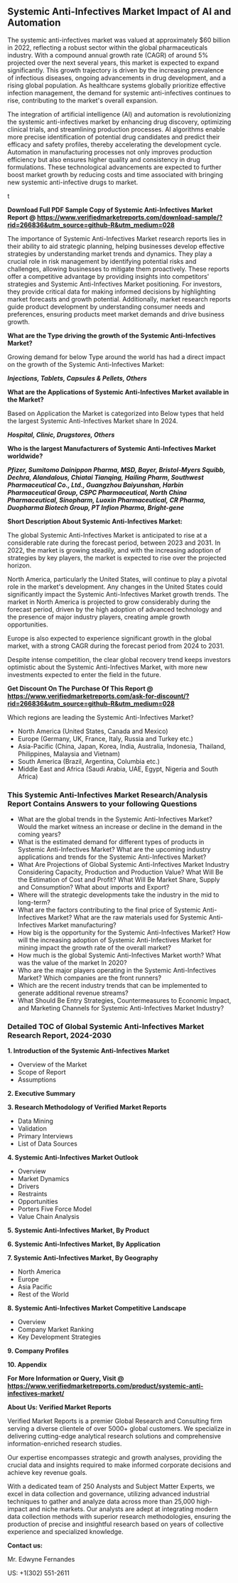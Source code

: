 <h2>Systemic Anti-Infectives Market Impact of AI and Automation</h2><p>The systemic anti-infectives market was valued at approximately $60 billion in 2022, reflecting a robust sector within the global pharmaceuticals industry. With a compound annual growth rate (CAGR) of around 5% projected over the next several years, this market is expected to expand significantly. This growth trajectory is driven by the increasing prevalence of infectious diseases, ongoing advancements in drug development, and a rising global population. As healthcare systems globally prioritize effective infection management, the demand for systemic anti-infectives continues to rise, contributing to the market's overall expansion.</p><p>The integration of artificial intelligence (AI) and automation is revolutionizing the systemic anti-infectives market by enhancing drug discovery, optimizing clinical trials, and streamlining production processes. AI algorithms enable more precise identification of potential drug candidates and predict their efficacy and safety profiles, thereby accelerating the development cycle. Automation in manufacturing processes not only improves production efficiency but also ensures higher quality and consistency in drug formulations. These technological advancements are expected to further boost market growth by reducing costs and time associated with bringing new systemic anti-infective drugs to market.</p>t</p><p id="" class=""><strong>Download Full PDF Sample Copy of Systemic Anti-Infectives Market Report @ <a href="https://www.verifiedmarketreports.com/download-sample/?rid=266836&utm_source=github-R&utm_medium=028" target="_blank">https://www.verifiedmarketreports.com/download-sample/?rid=266836&utm_source=github-R&utm_medium=028</a></strong></p><p>The importance of&nbsp;Systemic Anti-Infectives Market research reports lies in their ability to aid strategic planning, helping businesses develop effective strategies by understanding market trends and dynamics. They play a crucial role in risk management by identifying potential risks and challenges, allowing businesses to mitigate them proactively. These reports offer a competitive advantage by providing insights into competitors' strategies and Systemic Anti-Infectives Market positioning. For investors, they provide critical data for making informed decisions by highlighting market forecasts and growth potential. Additionally, market research reports guide product development by understanding consumer needs and preferences, ensuring products meet market demands and drive business growth.</p><p><strong>What are the&nbsp;Type driving the growth of the Systemic Anti-Infectives Market?</strong></p><p id="" class="">Growing demand for below Type around the world has had a direct impact on the growth of the Systemic Anti-Infectives Market:</p><em><strong>Injections, Tablets, Capsules & Pellets, Others</strong></em></p><strong>What are the&nbsp;Applications&nbsp;of Systemic Anti-Infectives Market available in the Market?</strong></p><p id="" class="">Based on Application the Market is categorized into Below types that held the largest Systemic Anti-Infectives Market share In 2024.</p><em><strong>Hospital, Clinic, Drugstores, Others</strong></em></p><strong>Who is the largest Manufacturers of Systemic Anti-Infectives Market worldwide?</strong></p><p><em><strong>Pfizer, Sumitomo Dainippon Pharma, MSD, Bayer, Bristol-Myers Squibb, Dechra, Alandalous, Chiatai Tianqing, Hailing Pharm, Southwest Pharmaceutical Co., Ltd., Guangzhou Baiyunshan, Harbin Pharmaceutical Group, CSPC Pharmaceutical, North China Pharmaceutical, Sinopharm, Luoxin Pharmaceutical, CR Pharma, Duopharma Biotech Group, PT Infion Pharma, Bright-gene</strong></em></p><p id="" class=""><strong>Short Description About Systemic Anti-Infectives Market:</strong></p><p>The global Systemic Anti-Infectives Market is anticipated to rise at a considerable rate during the forecast period, between 2023 and 2031. In 2022, the market is growing steadily, and with the increasing adoption of strategies by key players, the market is expected to rise over the projected horizon.</p><p>North America, particularly the United States, will continue to play a pivotal role in the market's development. Any changes in the United States could significantly impact the Systemic Anti-Infectives Market growth trends. The market in North America is projected to grow considerably during the forecast period, driven by the high adoption of advanced technology and the presence of major industry players, creating ample growth opportunities.</p><p>Europe is also expected to experience significant growth in the global market, with a strong CAGR during the forecast period from 2024 to 2031.</p><p>Despite intense competition, the clear global recovery trend keeps investors optimistic about the Systemic Anti-Infectives Market, with more new investments expected to enter the field in the future.</p><p id="" class=""><strong>Get Discount On The Purchase Of This Report @ <a href="https://www.verifiedmarketreports.com/ask-for-discount/?rid=266836&utm_source=github-R&utm_medium=028" target="_blank">https://www.verifiedmarketreports.com/ask-for-discount/?rid=266836&utm_source=github-R&utm_medium=028</a></strong></p>Which regions are leading the Systemic Anti-Infectives Market?</p><ul><li>North America (United States, Canada and Mexico)</li><li>Europe (Germany, UK, France, Italy, Russia and Turkey etc.)</li><li>Asia-Pacific (China, Japan, Korea, India, Australia, Indonesia, Thailand, Philippines, Malaysia and Vietnam)</li><li>South America (Brazil, Argentina, Columbia etc.)</li><li>Middle East and Africa (Saudi Arabia, UAE, Egypt, Nigeria and South Africa)</li></ul><h3 id="" class="">This Systemic Anti-Infectives Market Research/Analysis Report Contains Answers to your following Questions</h3><ul><li>What are the global trends in the Systemic Anti-Infectives Market? Would the market witness an increase or decline in the demand in the coming years?</li><li>What is the estimated demand for different types of products in Systemic Anti-Infectives Market? What are the upcoming industry applications and trends for the Systemic Anti-Infectives Market?</li><li>What Are Projections of Global Systemic Anti-Infectives Market Industry Considering Capacity, Production and Production Value? What Will Be the Estimation of Cost and Profit? What Will Be Market Share, Supply and Consumption? What about imports and Export?</li><li>Where will the strategic developments take the industry in the mid to long-term?</li><li>What are the factors contributing to the final price of Systemic Anti-Infectives Market? What are the raw materials used for Systemic Anti-Infectives Market manufacturing?</li><li>How big is the opportunity for the Systemic Anti-Infectives Market? How will the increasing adoption of Systemic Anti-Infectives Market for mining impact the growth rate of the overall market?</li><li>How much is the global Systemic Anti-Infectives Market worth? What was the value of the market In 2020?</li><li>Who are the major players operating in the Systemic Anti-Infectives Market? Which companies are the front runners?</li><li>Which are the recent industry trends that can be implemented to generate additional revenue streams?</li><li>What Should Be Entry Strategies, Countermeasures to Economic Impact, and Marketing Channels for Systemic Anti-Infectives Market Industry?</li></ul><h3 id="" class="">Detailed TOC of Global Systemic Anti-Infectives Market Research Report, 2024-2030</h3><p id="" class=""><strong>1. Introduction of the Systemic Anti-Infectives Market</strong></p><ul><li>Overview of the Market</li><li>Scope of Report</li><li>Assumptions</li></ul><p id="" class=""><strong>2. Executive Summary</strong></p><p id="" class=""><strong>3. Research Methodology of Verified Market Reports</strong></p><ul><li>Data Mining</li><li>Validation</li><li>Primary Interviews</li><li>List of Data Sources</li></ul><p id="" class=""><strong>4. Systemic Anti-Infectives Market Outlook</strong></p><ul><li>Overview</li><li>Market Dynamics</li><li>Drivers</li><li>Restraints</li><li>Opportunities</li><li>Porters Five Force Model</li><li>Value Chain Analysis</li></ul><p id="" class=""><strong>5. Systemic Anti-Infectives Market, By Product</strong></p><p id="" class=""><strong>6. Systemic Anti-Infectives Market, By Application</strong></p><p id="" class=""><strong>7. Systemic Anti-Infectives Market, By Geography</strong></p><ul><li>North America</li><li>Europe</li><li>Asia Pacific</li><li>Rest of the World</li></ul><p id="" class=""><strong>8. Systemic Anti-Infectives Market Competitive Landscape</strong></p><ul><li>Overview</li><li>Company Market Ranking</li><li>Key Development Strategies</li></ul><p id="" class=""><strong>9. Company Profiles</strong></p><p id="" class=""><strong>10. Appendix</strong></p><p id="" class=""><strong>For More Information or Query, Visit @ <a href="https://www.verifiedmarketreports.com/product/systemic-anti-infectives-market/" target="_blank">https://www.verifiedmarketreports.com/product/systemic-anti-infectives-market/</a></strong></p><p id="" class=""><strong>About Us: Verified Market Reports</strong></p><p id="" class="">Verified Market Reports is a premier Global Research and Consulting firm serving a diverse clientele of over 5000+ global customers. We specialize in delivering cutting-edge analytical research solutions and comprehensive information-enriched research studies.</p><p id="" class="">Our expertise encompasses strategic and growth analyses, providing the crucial data and insights required to make informed corporate decisions and achieve key revenue goals.</p><p id="" class="">With a dedicated team of 250 Analysts and Subject Matter Experts, we excel in data collection and governance, utilizing advanced industrial techniques to gather and analyze data across more than 25,000 high-impact and niche markets. Our analysts are adept at integrating modern data collection methods with superior research methodologies, ensuring the production of precise and insightful research based on years of collective experience and specialized knowledge.</p><p id="" class=""><strong>Contact us:</strong></p><p id="" class="">Mr. Edwyne Fernandes</p><p id="" class="">US: +1(302) 551-2611</p>